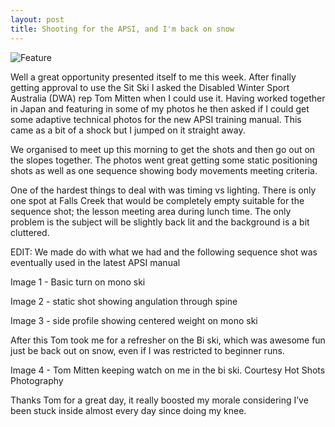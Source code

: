 ```yaml
---
layout: post
title: Shooting for the APSI, and I'm back on snow
---
```


![Feature](http://damienstpierre.com/images/features/feat-apsi.jpg)


Well a great opportunity presented itself to me this week. After finally getting approval to use the Sit Ski I asked the Disabled Winter Sport Australia (DWA) rep Tom Mitten when I could use it. Having worked together in Japan and featuring in some of my photos he then asked if I could get some adaptive technical photos for the new APSI training manual. This came as a bit of a shock but I jumped on it straight away.

We organised to meet up this morning to get the shots and then go out on the slopes together. The photos went great getting some static positioning shots as well as one sequence showing body movements meeting criteria.

One of the hardest things to deal with was timing vs lighting. There is only one spot at Falls Creek that would be completely empty suitable for the sequence shot; the lesson meeting area during lunch time. The only problem is the subject will be slightly back lit and the background is a bit cluttered.

EDIT: We made do with what we had and the following sequence shot was eventually used in the latest APSI manual


Image 1 - Basic turn on mono ski


Image 2 - static shot showing angulation through spine


Image 3 - side profile showing centered weight on mono ski

After this Tom took me for a refresher on the Bi ski, which was awesome fun just be back out on snow, even if I was restricted to beginner runs.


Image 4 - Tom Mitten keeping watch on me in the bi ski. Courtesy Hot Shots Photography

Thanks Tom for a great day, it really boosted my morale considering I’ve been stuck inside almost every day since doing my knee.

